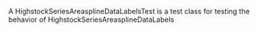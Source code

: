 A HighstockSeriesAreasplineDataLabelsTest is a test class for testing the behavior of HighstockSeriesAreasplineDataLabels
